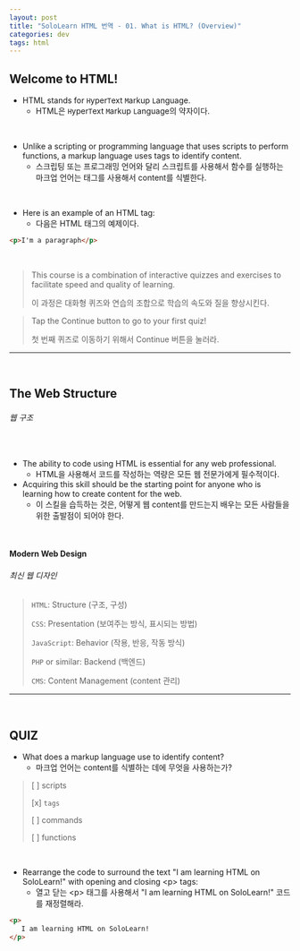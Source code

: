 ```yaml
---
layout: post
title: "SoloLearn HTML 번역 - 01. What is HTML? (Overview)"
categories: dev
tags: html
---
```


## Welcome to HTML!

- HTML stands for `H`yper`T`ext `M`arkup `L`anguage.
  - HTML은 `H`yper`T`ext `M`arkup `L`anguage의 약자이다.

<br>

- Unlike a scripting or programming language that uses scripts to perform functions, a markup language uses tags to identify content.
  - 스크립팅 또는 프로그래밍 언어와 달리 스크립트를 사용해서 함수를 실행하는 마크업 언어는 태그를 사용해서 content를 식별한다.

<br>

- Here is an example of an HTML tag:
  - 다음은 HTML 태그의 예제이다.

```html
<p>I'm a paragraph</p>
```

<br>

> This course is a combination of interactive quizzes and exercises to facilitate speed and quality of learning.
>
> 이 과정은 대화형 퀴즈와 연습의 조합으로 학습의 속도와 질을 향상시킨다.

> Tap the Continue button to go to your first quiz!
>
> 첫 번째 퀴즈로 이동하기 위해서 Continue 버튼을 눌러라.

------

<br>

## The Web Structure

###### 웹 구조

<br>

- The ability to code using HTML is essential for any web professional.
  - HTML을 사용해서 코드를 작성하는 역량은 모든 웹 전문가에게 필수적이다.
- Acquiring this skill should be the starting point for anyone who is learning how to create content for the web.
  - 이 스킬을 습득하는 것은, 어떻게 웹 content를 만드는지 배우는 모든 사람들을 위한 출발점이 되어야 한다.

<br>

#### Modern Web Design

###### 최신 웹 디자인

> `HTML`: Structure (구조, 구성)
>
> `CSS`: Presentation (보여주는 방식, 표시되는 방법)
>
> `JavaScript`: Behavior (작용, 반응, 작동 방식)
>
> `PHP` or similar: Backend (백엔드)
>
> `CMS`: Content Management (content 관리)

------

<br>

## QUIZ

- What does a markup language use to identify content?
  - 마크업 언어는 content를 식별하는 데에 무엇을 사용하는가?

> [ ] scripts
>
> [x] `tags`
>
> [ ] commands
>
> [ ] functions

<br>

- Rearrange the code to surround the text "I am learning HTML on SoloLearn!" with opening and closing \<p> tags:
  - 열고 닫는 \<p> 태그를 사용해서 "I am learning HTML on SoloLearn!" 코드를 재정렬해라.

```html
<p>
   I am learning HTML on SoloLearn!
</p>
```

<br>